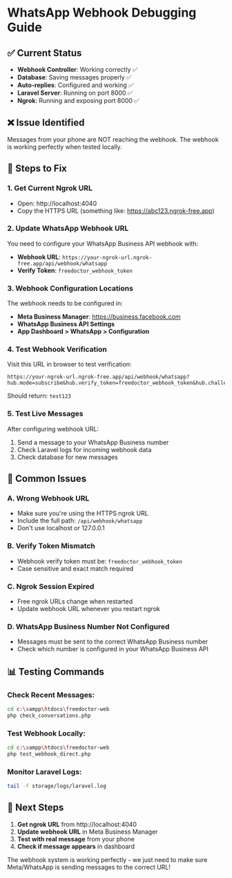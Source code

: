 # WhatsApp Webhook Debugging Guide

## ✅ Current Status
- **Webhook Controller**: Working correctly ✅
- **Database**: Saving messages properly ✅  
- **Auto-replies**: Configured and working ✅
- **Laravel Server**: Running on port 8000 ✅
- **Ngrok**: Running and exposing port 8000 ✅

## ❌ Issue Identified
Messages from your phone are NOT reaching the webhook. The webhook is working perfectly when tested locally.

## 🔧 Steps to Fix

### 1. Get Current Ngrok URL
- Open: http://localhost:4040
- Copy the HTTPS URL (something like: https://abc123.ngrok-free.app)

### 2. Update WhatsApp Webhook URL
You need to configure your WhatsApp Business API webhook with:
- **Webhook URL**: `https://your-ngrok-url.ngrok-free.app/api/webhook/whatsapp`
- **Verify Token**: `freedoctor_webhook_token`

### 3. Webhook Configuration Locations
The webhook needs to be configured in:
- **Meta Business Manager**: https://business.facebook.com
- **WhatsApp Business API Settings**
- **App Dashboard > WhatsApp > Configuration**

### 4. Test Webhook Verification
Visit this URL in browser to test verification:
```
https://your-ngrok-url.ngrok-free.app/api/webhook/whatsapp?hub.mode=subscribe&hub.verify_token=freedoctor_webhook_token&hub.challenge=test123
```
Should return: `test123`

### 5. Test Live Messages
After configuring webhook URL:
1. Send a message to your WhatsApp Business number
2. Check Laravel logs for incoming webhook data
3. Check database for new messages

## 🚨 Common Issues

### A. Wrong Webhook URL
- Make sure you're using the HTTPS ngrok URL
- Include the full path: `/api/webhook/whatsapp`
- Don't use localhost or 127.0.0.1

### B. Verify Token Mismatch
- Webhook verify token must be: `freedoctor_webhook_token`
- Case sensitive and exact match required

### C. Ngrok Session Expired
- Free ngrok URLs change when restarted
- Update webhook URL whenever you restart ngrok

### D. WhatsApp Business Number Not Configured
- Messages must be sent to the correct WhatsApp Business number
- Check which number is configured in your WhatsApp Business API

## 📊 Testing Commands

### Check Recent Messages:
```bash
cd c:\xampp\htdocs\freedoctor-web
php check_conversations.php
```

### Test Webhook Locally:
```bash
cd c:\xampp\htdocs\freedoctor-web  
php test_webhook_direct.php
```

### Monitor Laravel Logs:
```bash
tail -f storage/logs/laravel.log
```

## 🎯 Next Steps

1. **Get ngrok URL** from http://localhost:4040
2. **Update webhook URL** in Meta Business Manager
3. **Test with real message** from your phone
4. **Check if message appears** in dashboard

The webhook system is working perfectly - we just need to make sure Meta/WhatsApp is sending messages to the correct URL!
